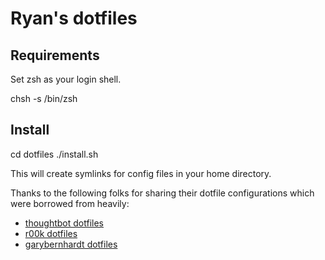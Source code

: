 Ryan's dotfiles
===============
Requirements
------------

Set zsh as your login shell.

chsh -s /bin/zsh

Install
-------

cd dotfiles
./install.sh

This will create symlinks for config files in your home directory.


Thanks to the following folks for sharing their dotfile configurations which were borrowed from heavily:

* [thoughtbot dotfiles](https://github.com/thoughtbot/dotfiles)
* [r00k dotfiles](https://github.com/r00k/dotfiles)
* [garybernhardt dotfiles](https://github.com/garybernhardt/dotfiles)
